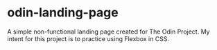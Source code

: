 # odin-landing-page
A simple non-functional landing page created for The Odin Project.
My intent for this project is to practice using Flexbox in CSS.